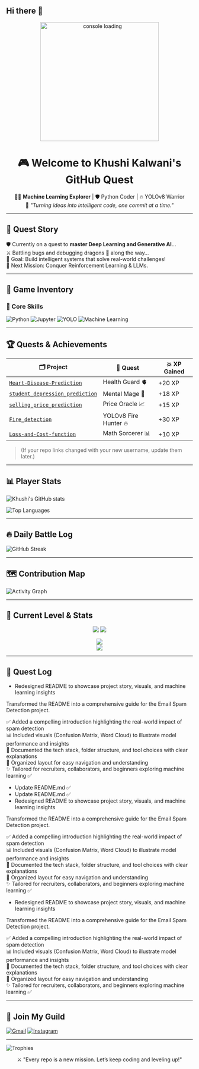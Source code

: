 ## Hi there 👋

<p align="center">
  <img src="https://media.giphy.com/media/xT9IgzoKnwFNmISR8I/giphy.gif" width="320" alt="console loading"/>
</p>

<h1 align="center">🎮 Welcome to Khushi Kalwani's GitHub Quest</h1>

<p align="center">
  🧙‍♀️ <strong>Machine Learning Explorer</strong> | 🛡️ Python Coder | 🔥 YOLOv8 Warrior  
  <br>
  💾 <i>"Turning ideas into intelligent code, one commit at a time."</i>
</p>

---

## 📖 Quest Story

🛡️ Currently on a quest to **master Deep Learning and Generative AI**…  
⚔️ Battling bugs and debugging dragons 🐉 along the way…  
🎯 Goal: Build intelligent systems that solve real-world challenges!  
🚀 Next Mission: Conquer Reinforcement Learning & LLMs.

---

## 💼 Game Inventory

### 🧠 Core Skills
![Python](https://img.shields.io/badge/-Python-3776AB?style=for-the-badge&logo=python)
![Jupyter](https://img.shields.io/badge/-Jupyter-F37626?style=for-the-badge&logo=jupyter)
![YOLO](https://img.shields.io/badge/-YOLOv8-black?style=for-the-badge)
![Machine Learning](https://img.shields.io/badge/-Machine%20Learning-102B3F?style=for-the-badge&logo=scikit-learn&logoColor=white)

---

## 🏆 Quests & Achievements

| 🗂️ Project | 🧩 Quest | 💥 XP Gained |
|-----------|----------|-------------|
| [`Heart-Disease-Prediction`](https://github.com/KK-coder-12/Heart-Disease-Prediction) | Health Guard 🫀 | +20 XP |
| [`student_depression_prediction`](https://github.com/KK-coder-12/student_depression_prediction) | Mental Mage 🧠 | +18 XP |
| [`selling_price_prediction`](https://github.com/KK-coder-12/selling_price_prediction) | Price Oracle 📈 | +15 XP |
| [`Fire_detection`](https://github.com/KK-coder-12/Fire_detection) | YOLOv8 Fire Hunter 🔥 | +30 XP |
| [`Loss-and-Cost-function`](https://github.com/KK-coder-12/Loss-and-Cost-function) | Math Sorcerer 📊 | +10 XP |

> (If your repo links changed with your new username, update them later.)

---

## 📊 Player Stats

![Khushi's GitHub stats](https://github-readme-stats.vercel.app/api?username=KhushiKalwani24&show_icons=true&theme=tokyonight)

![Top Languages](https://github-readme-stats.vercel.app/api/top-langs/?username=KhushiKalwani24&layout=compact&theme=radical)

---

## 🔥 Daily Battle Log

![GitHub Streak](https://streak-stats.demolab.com/?user=KhushiKalwani24&theme=dark&hide_border=true)

---

## 🗺️ Contribution Map

![Activity Graph](https://github-readme-activity-graph.cyclic.app/graph?username=KhushiKalwani24&theme=react-dark&hide_border=true)

---

## 🎯 Current Level & Stats

<!--STATS:START-->
<p align="center">
  <img src="https://img.shields.io/badge/LEVEL-0-success?style=for-the-badge" />
  <img src="https://img.shields.io/badge/XP-45%2F150-blueviolet?style=for-the-badge" />
</p>
<p align="center">
  <img src="https://progress-bar.dev/50/?title=HP&color=red&width=300&suffix=%20/100" /><br>
  <img src="https://progress-bar.dev/40/?title=Mana&color=blue&width=300&suffix=%20/100" />
</p>
<!--STATS:END-->

---

## 📜 Quest Log

<!--QUESTLOG:START-->
- Redesigned README to showcase project story, visuals, and machine learning insights

Transformed the README into a comprehensive guide for the Email Spam Detection project.

✅ Added a compelling introduction highlighting the real-world impact of spam detection  
📊 Included visuals (Confusion Matrix, Word Cloud) to illustrate model performance and insights  
🧠 Documented the tech stack, folder structure, and tool choices with clear explanations  
📁 Organized layout for easy navigation and understanding  
✨ Tailored for recruiters, collaborators, and beginners exploring machine learning ✅
- Update README.md ✅
- Update README.md ✅
- Redesigned README to showcase project story, visuals, and machine learning insights

Transformed the README into a comprehensive guide for the Email Spam Detection project.

✅ Added a compelling introduction highlighting the real-world impact of spam detection  
📊 Included visuals (Confusion Matrix, Word Cloud) to illustrate model performance and insights  
🧠 Documented the tech stack, folder structure, and tool choices with clear explanations  
📁 Organized layout for easy navigation and understanding  
✨ Tailored for recruiters, collaborators, and beginners exploring machine learning ✅
- Redesigned README to showcase project story, visuals, and machine learning insights

Transformed the README into a comprehensive guide for the Email Spam Detection project.

✅ Added a compelling introduction highlighting the real-world impact of spam detection  
📊 Included visuals (Confusion Matrix, Word Cloud) to illustrate model performance and insights  
🧠 Documented the tech stack, folder structure, and tool choices with clear explanations  
📁 Organized layout for easy navigation and understanding  
✨ Tailored for recruiters, collaborators, and beginners exploring machine learning ✅
<!--QUESTLOG:END-->

---

## 🤝 Join My Guild

[![Gmail](https://img.shields.io/badge/-Gmail-D14836?style=for-the-badge&logo=gmail&logoColor=white)](mailto:khushikalwani2006@gmail.com)
[![Instagram](https://img.shields.io/badge/-Instagram-E4405F?style=for-the-badge&logo=instagram&logoColor=white)](https://instagram.com/kalwani2880)

---

![Trophies](https://github-profile-trophy.vercel.app/?username=KhushiKalwani24&theme=darkhub&no-bg=true)

<p align="center">⚔️ "Every repo is a new mission. Let’s keep coding and leveling up!"</p>

